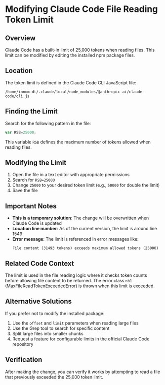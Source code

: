 # Modifying Claude Code File Reading Token Limit

## Overview
Claude Code has a built-in limit of 25,000 tokens when reading files. This limit can be modified by editing the installed npm package files.

## Location
The token limit is defined in the Claude Code CLI JavaScript file:
```
/home/innom-dt/.claude/local/node_modules/@anthropic-ai/claude-code/cli.js
```

## Finding the Limit
Search for the following pattern in the file:
```javascript
var RSB=25000;
```

This variable `RSB` defines the maximum number of tokens allowed when reading files.

## Modifying the Limit
1. Open the file in a text editor with appropriate permissions
2. Search for `RSB=25000`
3. Change `25000` to your desired token limit (e.g., `50000` for double the limit)
4. Save the file

## Important Notes
- **This is a temporary solution**: The change will be overwritten when Claude Code is updated
- **Location line number**: As of the current version, the limit is around line 1549
- **Error message**: The limit is referenced in error messages like:
  ```
  File content (31493 tokens) exceeds maximum allowed tokens (25000)
  ```

## Related Code Context
The limit is used in the file reading logic where it checks token counts before allowing file content to be returned. The error class `nb1` (MaxFileReadTokenExceededError) is thrown when this limit is exceeded.

## Alternative Solutions
If you prefer not to modify the installed package:
1. Use the `offset` and `limit` parameters when reading large files
2. Use the Grep tool to search for specific content
3. Split large files into smaller chunks
4. Request a feature for configurable limits in the official Claude Code repository

## Verification
After making the change, you can verify it works by attempting to read a file that previously exceeded the 25,000 token limit.
